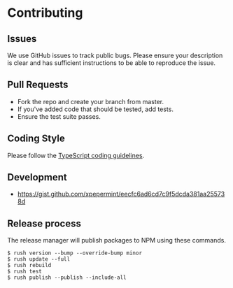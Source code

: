 # Contributing

## Issues

We use GitHub issues to track public bugs. Please ensure your description is clear and has sufficient instructions to be able to reproduce the issue.

## Pull Requests

* Fork the repo and create your branch from master.
* If you've added code that should be tested, add tests.
* Ensure the test suite passes.

## Coding Style

Please follow the [TypeScript coding guidelines](https://github.com/Microsoft/TypeScript/wiki/Coding-guidelines).

## Development

* https://gist.github.com/xpepermint/eecfc6ad6cd7c9f5dcda381aa255738d

## Release process

The release manager will publish packages to NPM using these commands.

```
$ rush version --bump --override-bump minor
$ rush update --full
$ rush rebuild
$ rush test
$ rush publish --publish --include-all
```
